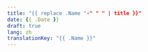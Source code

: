 ```yaml
---
title: "{{ replace .Name "-" " " | title }}"
date: {{ .Date }}
draft: true
lang: zh
translationKey: "{{ .Name }}"
---
```



